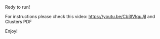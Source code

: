 
Redy to run!

For instructions please check this video: https://youtu.be/Cb3lVlquJjI and Clusters PDF

Enjoy!
